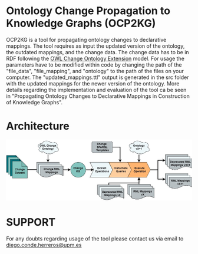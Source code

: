 # Ontology Change Propagation to Knowledge Graphs (OCP2KG)
OCP2KG is a tool for propagating ontology changes to declarative mappings. The tool requires as input the updated version of the ontology, the outdated mappings, and the change data. The change data has to be in RDF following the [OWL Change Ontology Extension](https://github.com/DiegoCondeHerreros/OWLChangeExtension) model. For usage the parameters have to be modified within code by changing the path of the "file_data", "file_mapping", and "ontology" to the path of the files on your computer. The "updated_mappings.ttl" output is generated in the src folder with the updated mappings for the newer version of the ontology. More details regarding the implementation and evaluation of the tool ca be seen in "Propagating Ontology Changes to Declarative
Mappings in Construction of Knowledge Graphs". 

# Architecture
![OCP2KG Architecture](figures/arqui.jpg?raw=true "OCP2KG Architecture")

# SUPPORT
For any doubts regarding usage of the tool please contact us via email to diego.conde.herreros@upm.es
